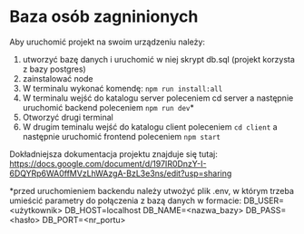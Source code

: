﻿# Baza osób zagninionych

Aby uruchomić projekt na swoim urządzeniu należy:

1. utworzyć bazę danych i uruchomić w niej skrypt db.sql (projekt korzysta z bazy postgres)
2. zainstalować node
3. W terminalu wykonać komendę: ```npm run install:all```
4. W terminalu wejść do katalogu server poleceniem cd server a następnie uruchomić backend poleceniem ```npm run dev```\*
5. Otworzyć drugi terminal
6. W drugim teminalu wejść do katalogu client poleceniem ```cd client``` a następnie uruchomić frontend poleceniem ```npm start```

Dokładniejsza dokumentacja projektu znajduje się tutaj: https://docs.google.com/document/d/197IR0DnzY-I-6DQYRp6WA0ffMVzLhWAzgA-BzL3e3ns/edit?usp=sharing

\*przed uruchomieniem backendu należy utwożyć plik .env, w którym trzeba umieścić parametry do połączenia z bazą danych w formacie:
DB_USER=<użytkownik>
DB_HOST=localhost
DB_NAME=<nazwa_bazy>
DB_PASS=<hasło>
DB_PORT=<nr_portu>
